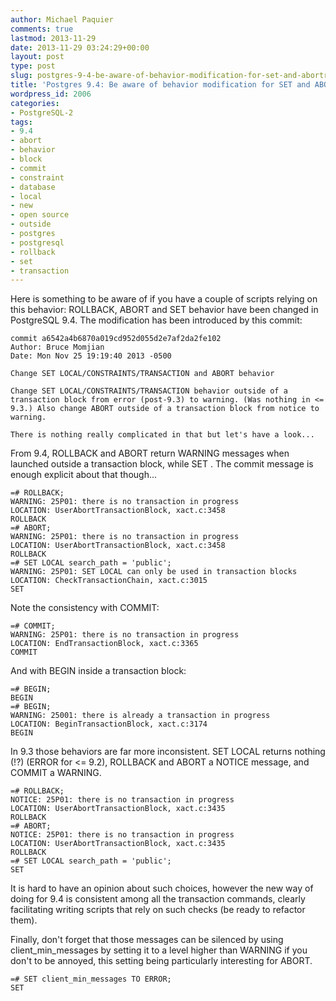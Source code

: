 ```yaml
---
author: Michael Paquier
comments: true
lastmod: 2013-11-29
date: 2013-11-29 03:24:29+00:00
layout: post
type: post
slug: postgres-9-4-be-aware-of-behavior-modification-for-set-and-abortrollback
title: 'Postgres 9.4: Be aware of behavior modification for SET and ABORT/ROLLBACK'
wordpress_id: 2006
categories:
- PostgreSQL-2
tags:
- 9.4
- abort
- behavior
- block
- commit
- constraint
- database
- local
- new
- open source
- outside
- postgres
- postgresql
- rollback
- set
- transaction
---
```

Here is something to be aware of if you have a couple of scripts relying on this behavior: ROLLBACK, ABORT and SET behavior have been changed in PostgreSQL 9.4. The modification has been introduced by this commit:

    commit a6542a4b6870a019cd952d055d2e7af2da2fe102
    Author: Bruce Momjian
    Date: Mon Nov 25 19:19:40 2013 -0500

    Change SET LOCAL/CONSTRAINTS/TRANSACTION and ABORT behavior
 
    Change SET LOCAL/CONSTRAINTS/TRANSACTION behavior outside of a
    transaction block from error (post-9.3) to warning. (Was nothing in <=
    9.3.) Also change ABORT outside of a transaction block from notice to
    warning.

    There is nothing really complicated in that but let's have a look...

From 9.4, ROLLBACK and ABORT return WARNING messages when launched outside a transaction block, while SET . The commit message is enough explicit about that though...

    =# ROLLBACK;
    WARNING: 25P01: there is no transaction in progress
    LOCATION: UserAbortTransactionBlock, xact.c:3458
    ROLLBACK
    =# ABORT;
    WARNING: 25P01: there is no transaction in progress
    LOCATION: UserAbortTransactionBlock, xact.c:3458
    ROLLBACK
    =# SET LOCAL search_path = 'public';
    WARNING: 25P01: SET LOCAL can only be used in transaction blocks
    LOCATION: CheckTransactionChain, xact.c:3015
    SET

Note the consistency with COMMIT:

    =# COMMIT;
    WARNING: 25P01: there is no transaction in progress
    LOCATION: EndTransactionBlock, xact.c:3365
    COMMIT

And with BEGIN inside a transaction block:

    =# BEGIN;
    BEGIN
    =# BEGIN;
    WARNING: 25001: there is already a transaction in progress
    LOCATION: BeginTransactionBlock, xact.c:3174
    BEGIN

In 9.3 those behaviors are far more inconsistent. SET LOCAL returns nothing (!?) (ERROR for <= 9.2), ROLLBACK and ABORT a NOTICE message, and COMMIT a WARNING.

    =# ROLLBACK;
    NOTICE: 25P01: there is no transaction in progress
    LOCATION: UserAbortTransactionBlock, xact.c:3435
    ROLLBACK
    =# ABORT;
    NOTICE: 25P01: there is no transaction in progress
    LOCATION: UserAbortTransactionBlock, xact.c:3435
    ROLLBACK
    =# SET LOCAL search_path = 'public';
    SET

It is hard to have an opinion about such choices, however the new way of doing for 9.4 is consistent among all the transaction commands, clearly facilitating writing scripts that rely on such checks (be ready to refactor them).

Finally, don't forget that those messages can be silenced by using client\_min\_messages by setting it to a level higher than WARNING if you don't to be annoyed, this setting being particularly interesting for ABORT.

    =# SET client_min_messages TO ERROR;
    SET
